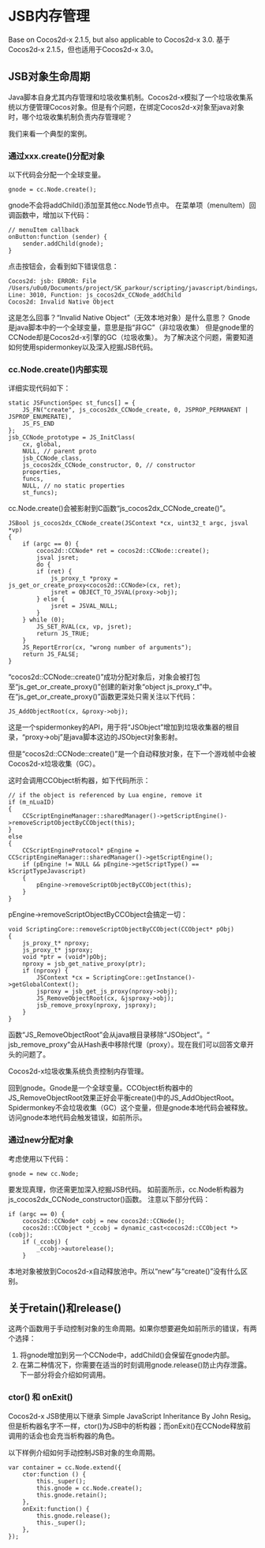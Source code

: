 # JSB内存管理Base on Cocos2d-x 2.1.5, but also applicable to Cocos2d-x 3.0.基于Cocos2d-x 2.1.5，但也适用于Cocos2d-x 3.0。## JSB对象生命周期Java脚本自身尤其内存管理和垃圾收集机制。Cocos2d-x模拟了一个垃圾收集系统以方便管理Cocos对象。但是有个问题，在绑定Cocos2d-x对象至java对象时，哪个垃圾收集机制负责内存管理呢？我们来看一个典型的案例。### 通过xxx.create()分配对象以下代码会分配一个全球变量。```gnode = cc.Node.create();```gnode不会将addChild()添加至其他cc.Node节点中。在菜单项（menuItem）回调函数中，增加以下代码：```// menuItem callbackonButton:function (sender) {    sender.addChild(gnode);}```点击按钮会，会看到如下错误信息：```Cocos2d: jsb: ERROR: File /Users/u0u0/Documents/project/SK_parkour/scripting/javascript/bindings/generated/jsb_cocos2dx_auto.cpp: Line: 3010, Function: js_cocos2dx_CCNode_addChildCocos2d: Invalid Native Object```这是怎么回事？“Invalid Native Object”（无效本地对象）是什么意思？Gnode是java脚本中的一个全球变量，意思是指“非GC”（非垃圾收集）但是gnode里的CCNode却是Cocos2d-x引擎的GC（垃圾收集）。为了解决这个问题，需要知道如何使用spidermonkey以及深入挖掘JSB代码。### cc.Node.create()内部实现详细实现代码如下：```static JSFunctionSpec st_funcs[] = {    JS_FN("create", js_cocos2dx_CCNode_create, 0, JSPROP_PERMANENT | JSPROP_ENUMERATE),    JS_FS_END};jsb_CCNode_prototype = JS_InitClass(    cx, global,    NULL, // parent proto    jsb_CCNode_class,    js_cocos2dx_CCNode_constructor, 0, // constructor    properties,    funcs,    NULL, // no static properties    st_funcs);```cc.Node.create()会被影射到C函数“js_cocos2dx_CCNode_create()”。```JSBool js_cocos2dx_CCNode_create(JSContext *cx, uint32_t argc, jsval *vp){    if (argc == 0) {        cocos2d::CCNode* ret = cocos2d::CCNode::create();        jsval jsret;        do {        if (ret) {            js_proxy_t *proxy = js_get_or_create_proxy<cocos2d::CCNode>(cx, ret);            jsret = OBJECT_TO_JSVAL(proxy->obj);        } else {            jsret = JSVAL_NULL;        }    } while (0);        JS_SET_RVAL(cx, vp, jsret);        return JS_TRUE;    }    JS_ReportError(cx, "wrong number of arguments");    return JS_FALSE;}```“cocos2d::CCNode::create()”成功分配对象后，对象会被打包至“js_get_or_create_proxy()”创建的新对象“object js_proxy_t”中。在“js_get_or_create_proxy()”函数更深处只需关注以下代码：```JS_AddObjectRoot(cx, &proxy->obj);```这是一个spidermonkey的API，用于将“JSObject”增加到垃圾收集器的根目录，“proxy->obj”是java脚本这边的JSObject对象影射。但是“cocos2d::CCNode::create()”是一个自动释放对象，在下一个游戏帧中会被Cocos2d-x垃圾收集（GC）。这时会调用CCObject析构器，如下代码所示：```// if the object is referenced by Lua engine, remove itif (m_nLuaID){    CCScriptEngineManager::sharedManager()->getScriptEngine()->removeScriptObjectByCCObject(this);}else{    CCScriptEngineProtocol* pEngine = CCScriptEngineManager::sharedManager()->getScriptEngine();    if (pEngine != NULL && pEngine->getScriptType() == kScriptTypeJavascript)    {        pEngine->removeScriptObjectByCCObject(this);    }}```pEngine->removeScriptObjectByCCObject会搞定一切：```void ScriptingCore::removeScriptObjectByCCObject(CCObject* pObj){    js_proxy_t* nproxy;    js_proxy_t* jsproxy;    void *ptr = (void*)pObj;    nproxy = jsb_get_native_proxy(ptr);    if (nproxy) {        JSContext *cx = ScriptingCore::getInstance()->getGlobalContext();        jsproxy = jsb_get_js_proxy(nproxy->obj);        JS_RemoveObjectRoot(cx, &jsproxy->obj);        jsb_remove_proxy(nproxy, jsproxy);    }}```函数“JS_RemoveObjectRoot”会从java根目录移除“JSObject”。“ jsb_remove_proxy”会从Hash表中移除代理（proxy）。现在我们可以回答文章开头的问题了。Cocos2d-x垃圾收集系统负责控制内存管理。回到gnode。Gnode是一个全球变量。CCObject析构器中的JS_RemoveObjectRoot效果正好会平衡create()中的JS_AddObjectRoot。Spidermonkey不会垃圾收集（GC）这个变量，但是gnode本地代码会被释放。访问gnode本地代码会触发错误，如前所示。### 通过new分配对象考虑使用以下代码：```gnode = new cc.Node;```要发现真理，你还需更加深入挖掘JSB代码。如前面所示，cc.Node析构器为js_cocos2dx_CCNode_constructor()函数。注意以下部分代码：```if (argc == 0) {    cocos2d::CCNode* cobj = new cocos2d::CCNode();    cocos2d::CCObject *_ccobj = dynamic_cast<cocos2d::CCObject *>(cobj);    if (_ccobj) {        _ccobj->autorelease();    }```本地对象被放到Cocos2d-x自动释放池中。所以“new”与“create()”没有什么区别。## 关于retain()和release()这两个函数用于手动控制对象的生命周期。如果你想要避免如前所示的错误，有两个选择：1. 将gnode增加到另一个CCNode中，addChild()会保留在gnode内部。2. 在第二种情况下，你需要在适当的时刻调用gnode.release()防止内存泄露。下一部分将会介绍如何调用。### ctor() 和 onExit()Cocos2d-x JSB使用以下继承 Simple JavaScript Inheritance By John Resig。但是析构器名字不一样，ctor()为JSB中的析构器；而onExit()在CCNode释放前调用的话会也会充当析构器的角色。以下样例介绍如何手动控制JSB对象的生命周期。```var container = cc.Node.extend({    ctor:function () {        this._super();        this.gnode = cc.Node.create();        this.gnode.retain();    },    onExit:function() {        this.gnode.release();        this._super();    },});```